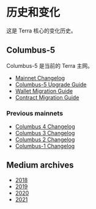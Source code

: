 # 历史和变化

这是 Terra 核心的变化历史。

## Columbus-5

Columbus-5 是当前的 Terra 主网。 

- [Mainnet Changelog](https://github.com/terra-money/core/blob/main/CHANGELOG.md)
- [Columbus-5 Upgrade Guide](https://github.com/terra-money/mainnet/wiki/Columbus-5-Upgrade-Instructions)
- [Wallet Migration Guide](https://github.com/terra-money/mainnet/wiki/Columbus-5-Wallet-Migration-Guide)
- [Contract Migration Guide](https://github.com/terra-money/mainnet/wiki/Columbus-5-Contract-Migration-Guide)

### Previous mainnets

- [Columbus 4 Changelog](https://github.com/terra-money/core/blob/main/CHANGELOG.md#045)
- [Columbus 3 Changelog](https://github.com/terra-money/core/blob/main/CHANGELOG.md#030)
- [Columbus 2 Changelog](https://github.com/terra-money/core/blob/main/CHANGELOG.md#020)
- [Columbus-1 Changelog](https://github.com/terra-money/core/blob/main/CHANGELOG.md#150-market-swap-protections)

## Medium archives

- [2018](https://medium.com/terra-money/archive/2018)
- [2019](https://medium.com/terra-money/archive/2019)
- [2020](https://medium.com/terra-money/archive/2020)
- [2021](https://medium.com/terra-money/archive/2021)
